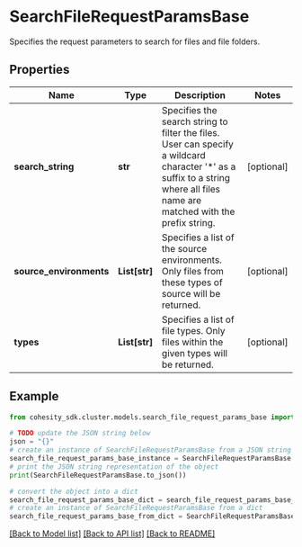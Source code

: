 # SearchFileRequestParamsBase

Specifies the request parameters to search for files and file folders.

## Properties

Name | Type | Description | Notes
------------ | ------------- | ------------- | -------------
**search_string** | **str** | Specifies the search string to filter the files. User can specify a wildcard character &#39;*&#39; as a suffix to a string where all files name are matched with the prefix string. | [optional] 
**source_environments** | **List[str]** | Specifies a list of the source environments. Only files from these types of source will be returned. | [optional] 
**types** | **List[str]** | Specifies a list of file types. Only files within the given types will be returned. | [optional] 

## Example

```python
from cohesity_sdk.cluster.models.search_file_request_params_base import SearchFileRequestParamsBase

# TODO update the JSON string below
json = "{}"
# create an instance of SearchFileRequestParamsBase from a JSON string
search_file_request_params_base_instance = SearchFileRequestParamsBase.from_json(json)
# print the JSON string representation of the object
print(SearchFileRequestParamsBase.to_json())

# convert the object into a dict
search_file_request_params_base_dict = search_file_request_params_base_instance.to_dict()
# create an instance of SearchFileRequestParamsBase from a dict
search_file_request_params_base_from_dict = SearchFileRequestParamsBase.from_dict(search_file_request_params_base_dict)
```
[[Back to Model list]](../README.md#documentation-for-models) [[Back to API list]](../README.md#documentation-for-api-endpoints) [[Back to README]](../README.md)


